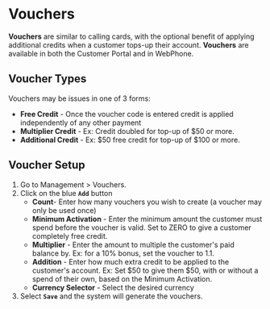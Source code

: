 # Vouchers

**Vouchers** are similar to calling cards, with the optional benefit of applying additional credits when a customer tops-up their account. **Vouchers** are available in both the Customer Portal and in WebPhone. 

## Voucher Types

Vouchers may be issues in one of 3 forms:

* **Free Credit** - Once the voucher code is entered credit is applied independently of any other payment
* **Multiplier Credit** - Ex: Credit doubled for top-up of $50 or more.
* **Additional Credit** - Ex: $50 free credit for top-up of $100 or more.


## Voucher Setup

1. Go to Management > Vouchers.
2. Click on the blue **`Add`** button
    * **Count**- Enter how many vouchers you wish to create (a voucher may only be used once)
    * **Minimum Activation** - Enter the minimum amount the customer must spend before the voucher is valid. Set to ZERO to give a customer completely free credit. 
    * **Multiplier** - Enter the amount to multiple the customer's paid balance by. Ex: for a 10% bonus, set the voucher to 1.1.
    * **Addition** - Enter how much extra credit to be applied to the customer's account. Ex: Set $50 to give them $50, with or without a spend of their own, based on the Minimum Activation.
    * **Currency Selector** - Select the desired currency
3. Select **`Save`** and the system will generate the vouchers.
